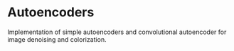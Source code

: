 # Autoencoders
Implementation of simple autoencoders and convolutional autoencoder for image denoising and colorization.
